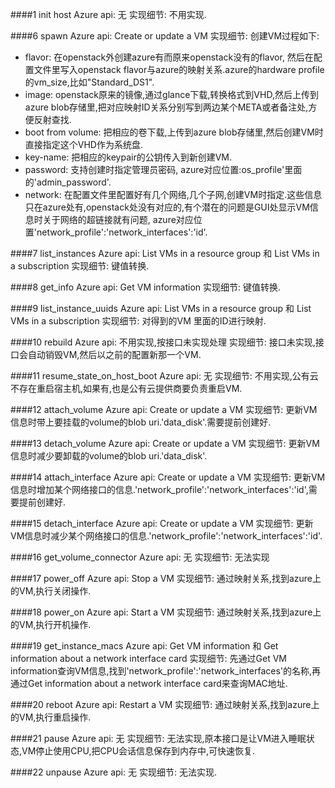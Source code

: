 ####1 init host
Azure api: 无
实现细节: 不用实现.

####6 spawn
Azure api: Create or update a VM
实现细节: 创建VM过程如下:
- flavor: 在openstack外创建azure有而原来openstack没有的flavor, 然后在配置文件里写入openstack flavor与azure的映射关系.azure的hardware profile的vm_size,比如"Standard_DS1".
- image: openstack原来的镜像,通过glance下载,转换格式到VHD,然后上传到azure blob存储里,把对应映射ID关系分别写到两边某个META或者备注处,方便反射查找.  
- boot from volume: 把相应的卷下载,上传到azure blob存储里,然后创建VM时直接指定这个VHD作为系统盘.
- key-name: 把相应的keypair的公钥传入到新创建VM.
- password: 支持创建时指定管理员密码, azure对应位置:os_profile'里面的'admin_password'.
- network: 在配置文件里配置好有几个网络,几个子网,创建VM时指定.这些信息只在azure处有,openstack处没有对应的,有个潜在的问题是GUI处显示VM信息时关于网络的超链接就有问题, azure对应位置'network_profile':'network_interfaces':'id'.

####7 list_instances
Azure api: List VMs in a resource group 和 List VMs in a subscription
实现细节: 键值转换.

####8 get_info
Azure api: Get VM information
实现细节: 键值转换.

####9 list_instance_uuids
Azure api: List VMs in a resource group 和 List VMs in a subscription
实现细节: 对得到的VM 里面的ID进行映射.

####10 rebuild
Azure api: 不用实现,按接口未实现处理
实现细节: 接口未实现,接口会自动销毁VM,然后以之前的配置新那一个VM.

####11 resume_state_on_host_boot
Azure api: 无
实现细节: 不用实现,公有云不存在重启宿主机,如果有,也是公有云提供商要负责重启VM.

####12 attach_volume
Azure api: Create or update a VM
实现细节: 更新VM信息时带上要挂载的volume的blob uri.'data_disk'.需要提前创建好.

####13 detach_volume
Azure api:  Create or update a VM
实现细节: 更新VM信息时减少要卸载的volume的blob uri.'data_disk'.

####14 attach_interface
Azure api: Create or update a VM
实现细节: 更新VM信息时增加某个网络接口的信息.'network_profile':'network_interfaces':'id',需要提前创建好.

####15 detach_interface
Azure api: Create or update a VM
实现细节: 更新VM信息时减少某个网络接口的信息.'network_profile':'network_interfaces':'id'.

####16 get_volume_connector
Azure api: 无
实现细节: 无法实现

####17 power_off
Azure api: Stop a VM
实现细节: 通过映射关系,找到azure上的VM,执行关闭操作.

####18 power_on
Azure api: Start a VM
实现细节: 通过映射关系,找到azure上的VM,执行开机操作.

####19 get_instance_macs
Azure api:  Get VM information 和 Get information about a network interface card
实现细节: 先通过Get VM information查询VM信息,找到'network_profile':'network_interfaces'的名称,再通过Get information about a network interface card来查询MAC地址.

####20 reboot
Azure api: Restart a VM
实现细节: 通过映射关系,找到azure上的VM,执行重启操作.

####21 pause
Azure api: 无
实现细节: 无法实现,原本接口是让VM进入睡眠状态,VM停止使用CPU,把CPU会话信息保存到内存中,可快速恢复.

####22 unpause
Azure api: 无
实现细节: 无法实现.
